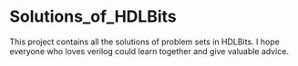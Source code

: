 # Solutions_of_HDLBits
This project contains all the solutions of  problem sets  in HDLBits. I hope everyone who loves verilog could learn together and give valuable advice.
